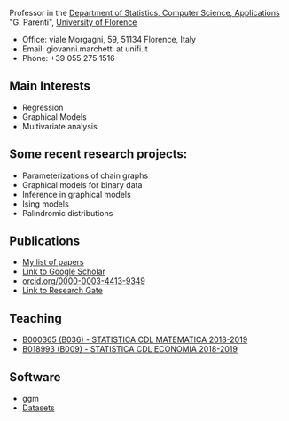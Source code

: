 Professor in the [Department of Statistics, Computer Science, Applications](http://www.disia.unifi.it) "G. Parenti", [University of Florence](http://www.unifi.it)

  - Office:  viale Morgagni, 59, 51134 Florence, Italy 
  - Email: giovanni.marchetti at unifi.it  
  - Phone: +39 055 275 1516

## Main Interests

 - Regression
 - Graphical Models
 - Multivariate analysis

## Some recent research projects: 

- Parameterizations of chain graphs
- Graphical models for binary data
- Inference in graphical models
- Ising models
- Palindromic distributions

## Publications

- [My list of papers](./papers.md)
- [Link to Google Scholar](http://scholar.google.it/citations?hl=it&user=G1umN28AAAAJ)
- [orcid.org/0000-0003-4413-9349](https://orcid.org/0000-0003-4413-9349)
- [Link to Research Gate](https://www.researchgate.net/profile/Giovanni_Marchetti/contributions)

## Teaching

- [B000365 (B036) - STATISTICA CDL MATEMATICA 2018-2019](https://e-l.unifi.it/course/view.php?id=9557) 
- [B018993 (B009) - STATISTICA CDL ECONOMIA 2018-2019](https://e-l.unifi.it/course/view.php?id=8967)

## Software

- ggm 
- [Datasets](./data/)


